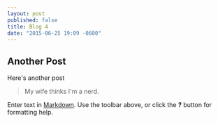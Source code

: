 ```yaml
---
layout: post
published: false
title: Blog 4
date: "2015-06-25 19:09 -0600"
---
```


## Another Post

Here's another post
>My wife thinks I'm a nerd.

Enter text in [Markdown](http://daringfireball.net/projects/markdown/). Use the toolbar above, or click the **?** button for formatting help.
